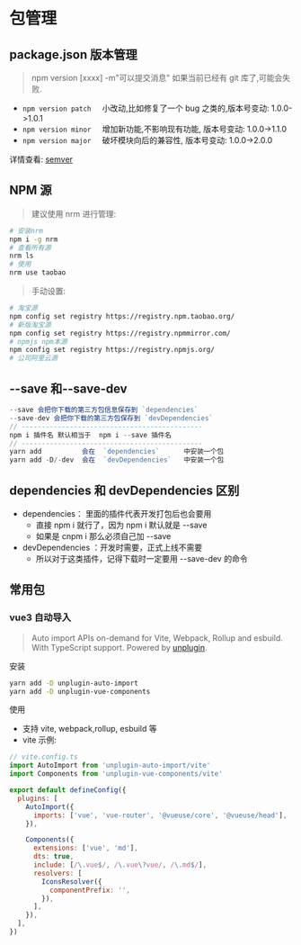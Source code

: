 # 包管理

## package.json 版本管理

> npm version [xxxx] -m"可以提交消息" 如果当前已经有 git 库了,可能会失败.

- `npm version patch`     小改动,比如修复了一个 bug 之类的,版本号变动: 1.0.0->1.0.1
- `npm version minor`     增加新功能,不影响现有功能, 版本号变动: 1.0.0->1.1.0
- `npm version major`     破坏模块向后的兼容性, 版本号变动: 1.0.0->2.0.0

详情查看: [semver](https://docs.npmjs.com/cli/v6/using-npm/semver)

## NPM 源

> 建议使用 nrm 进行管理:

```bash
# 安装nrm
npm i -g nrm
# 查看所有源
nrm ls
# 使用
nrm use taobao
```

> 手动设置:

```bash
# 淘宝源
npm config set registry https://registry.npm.taobao.org/
# 新版淘宝源
npm config set registry https://registry.npmmirror.com/
# npmjs npm本源
npm config set registry https://registry.npmjs.org/
# 公司阿里云源
```

<!--
npm config set registry=https://packages.aliyun.com/605b1fb26cc98419b95d3b83/npm/npm-registry/
用户名: 605b1f90e1a7ccc7cca80729
密码: 2N(=yQ4mHJJ=
-->

## --save 和--save-dev

```js
--save 会把你下载的第三方包信息保存到 `dependencies`
--save-dev 会把你下载的第三方包保存到 `devDependencies`
// ---------------------------------------------
npm i 插件名 默认相当于  npm i --save 插件名
// ---------------------------------------------
yarn add          会在  `dependencies`      中安装一个包
yarn add -D/-dev  会在  `devDependencies`   中安装一个包
```

## dependencies 和 devDependencies 区别

- dependencies： 里面的插件代表开发打包后也会要用
  - 直接 npm i 就行了，因为 npm i 默认就是 --save
  - 如果是 cnpm i 那么必须自己加 --save
- devDependencies ：开发时需要，正式上线不需要
  - 所以对于这类插件，记得下载时一定要用 --save-dev 的命令

## 常用包

### vue3 自动导入

> Auto import APIs on-demand for Vite, Webpack, Rollup and esbuild. With TypeScript support. Powered by [unplugin](https://github.com/unjs/unplugin).

安装

```bash
yarn add -D unplugin-auto-import
yarn add -D unplugin-vue-components
```

使用

- 支持 vite, webpack,rollup, esbuild 等
- vite 示例:

```javascript
// vite.config.ts
import AutoImport from 'unplugin-auto-import/vite'
import Components from 'unplugin-vue-components/vite'

export default defineConfig({
  plugins: [
    AutoImport({
      imports: ['vue', 'vue-router', '@vueuse/core', '@vueuse/head'],
    }),

    Components({
      extensions: ['vue', 'md'],
      dts: true,
      include: [/\.vue$/, /\.vue\?vue/, /\.md$/],
      resolvers: [
        IconsResolver({
          componentPrefix: '',
        }),
      ],
    }),
  ],
})
```
